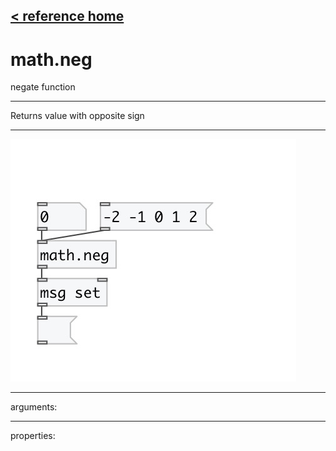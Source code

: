 [< reference home](index.html)
---

# math.neg


negate function

---

Returns value with opposite sign
<br>


---


![example](examples/math.neg-example.jpg)

---
arguments:


---
properties:


